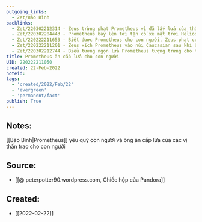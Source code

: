 ```yaml
---
outgoing_links:
  - Zet/Bảo Bình
backlinks:
  - Zet/220302212314 - Zeus trừng phạt Prometheus vì đã lấy lửa của thần ban cho con người
  - Zet/220302204443 - Prometheus bay lên tới tận cỗ xe mặt trời Helios để lấy cắp lửa cho con người
  - Zet/220222211653 - Biết được Prometheus cho con người, Zeus phạt con người thông qua Pandora
  - Zet/220222211201 - Zeus xích Prometheus vào núi Caucasian sau khi ăn cắp lửa cho con người
  - Zet/220302212744 - Biểu tượng ngọn lửa Prometheus tượng trưng cho tự do, tiến bộ
title: Prometheus ăn cắp lửa cho con người
UID: 220222211050
created: 22-Feb-2022
noteid:
tags:
  - 'created/2022/Feb/22'
  - 'evergreen'
  - 'permanent/fact'
publish: True
---
```

## Notes:
[[Bảo Bình|Prometheus]]  yêu quý con người và ông ăn cắp lửa của các vị thần trao cho con người

## Source:
- [[@ peterpotter90.wordpress.com, Chiếc hộp của Pandora]]





## Created:
- [[2022-02-22]]
